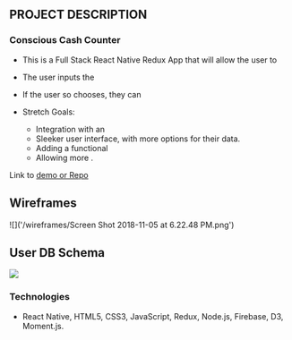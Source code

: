 ## PROJECT DESCRIPTION

### Conscious Cash Counter

- This is a Full Stack React Native Redux App that will allow the user to

- The user inputs the

- If the user so chooses, they can

- Stretch Goals:
  - Integration with an
  - Sleeker user interface, with more options for their data.
  - Adding a functional
  - Allowing more .

Link to [demo or Repo](https://github.com/jeff-burns/)

## Wireframes

![]('/wireframes/Screen Shot 2018-11-05 at 6.22.48 PM.png')

## User DB Schema

![](https://www.lucidchart.com/publicSegments/view/956ba44e-7b39-4627-b661-01d7b0e8a2cf/image.png)

### Technologies

- React Native, HTML5, CSS3, JavaScript, Redux, Node.js, Firebase, D3, Moment.js.
